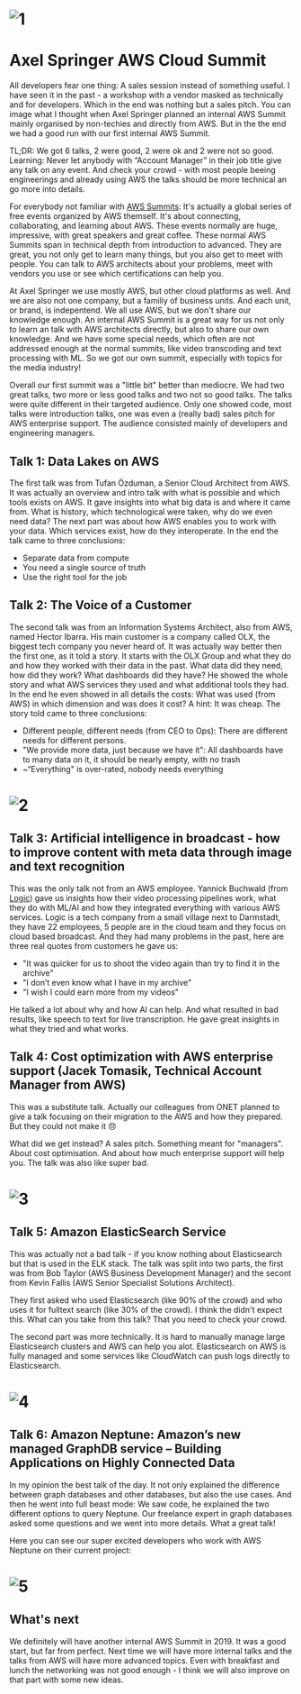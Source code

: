 # ![1](01.png)
# Axel Springer AWS Cloud Summit

All developers fear one thing: A sales session instead of something useful. I have seen it in the past - a workshop with a vendor masked as technically and for developers. Which in the end was nothing but a sales pitch. You can image what I thought when Axel Springer planned an internal AWS Summit mainly organised by non-techies and directly from AWS. But in the the end we had a good run with our first internal AWS Summit. 

TL;DR: We got 6 talks, 2 were good, 2 were ok and 2 were not so good. Learning: Never let anybody with “Account Manager” in their job title give any talk on any event. And check your crowd - with most people beeing engineerings and already using AWS the talks should be more technical an go more into details.

For everybody not familiar with [AWS Summits](https://aws.amazon.com/de/summits/): It's actually a global series of free events organized by AWS themself. It's about connecting, collaborating, and learning about AWS. These events normally are huge, impressive, with great speakers and great coffee. These normal AWS Summits span in technical depth from introduction to advanced. They are great, you not only get to learn many things, but you also get to meet with people. You can talk to AWS architects about your problems, meet with vendors you use or see which certifications can help you.

At Axel Springer we use mostly AWS, but other cloud platforms as well. And we are also not one company, but a familiy of business units. And each unit, or brand, is indepentend. We all use AWS, but we don't share our knowledge enough. An internal AWS Summit is a great way for us not only to learn an talk with AWS architects directly, but also to share our own knowledge. And we have some special needs, which often are not addressed enough at the normal summits, like video transcoding and text processing with ML. So we got our own summit, especially with topics for the media industry!

Overall our first summit was a "little bit" better than mediocre. We had two great talks, two more or less good talks and two not so good talks. The talks were quite different in their targeted audience. Only one showed code, most talks were introduction talks, one was even a (really bad) sales pitch for AWS enterprise support. The audience consisted mainly of developers and engineering managers.

## Talk 1: Data Lakes on AWS
The first talk was from Tufan Özduman, a Senior Cloud Architect from AWS. It was actually an overview and intro talk with what is possible and which tools exists on AWS. It gave insights into what big data is and where it came from. What is history, which technological were taken, why do we even need data? The next part was about how AWS enables you to work with your data. Which services exist, how do they interoperate. In the end the talk came to three conclusions:
* Separate data from compute
* You need a single source of truth
* Use the right tool for the job

## Talk 2:  The Voice of a Customer
The second talk was from an Information Systems Architect, also from AWS, named Hector Ibarra. His main customer is a company called OLX, the biggest tech company you never heard of. It was actually way better then the first one, as it told a story. It starts with the OLX Group and what they do and how they worked with their data in the past. What data did they need, how did they work? What dashboards did they have? He showed the whole story and what AWS services they used and what additional tools they had. In the end he even showed in all details the costs: What was used (from AWS) in which dimension and was does it cost? A hint: It was cheap. The story told came to three conclusions:
 * Different people, different needs (from CEO to Ops): There are different needs for different persons.
 * "We provide more data, just because we have it": All dashboards have to many data on it, it should be nearly empty, with no trash
 * ~“Everything" is over-rated, nobody needs everything 

# ![2](02.jpg)

## Talk 3: Artificial intelligence in broadcast - how to improve content with meta data through image and text recognition
This was the only talk not from an AWS employee. Yannick Buchwald (from [Logic](http://www.logicmedia.de/)) gave us insights how their video processing pipelines work, what they do with ML/AI and how they integrated everything with various AWS services. Logic is a tech company from a small village next to Darmstadt, they have 22 employees, 5 people are in the cloud team and they focus on cloud based broadcast. And they had many problems in the past, here are three real quotes from customers he gave us:
* "It was quicker for us to shoot the video again than try to find it in the archive"
* "I don’t even know what I have in my archive"
* "I wish I could earn more from my videos"

He talked a lot about why and how AI can help. And what resulted in bad results, like speech to text for live transcription. He gave great insights in what they tried and what works.

## Talk 4: Cost optimization with AWS enterprise support (Jacek Tomasik, Technical Account Manager from AWS)
This was a substitute talk. Actually our colleagues from ONET planned to give a talk focusing on their  migration to the AWS and how they prepared. But they could not make it 😞 

What did we get instead? A sales pitch. Something meant for "managers". About cost optimisation. And about how much enterprise support will help you. The talk was also like super bad.

# ![3](03.jpg)

## Talk 5: Amazon ElasticSearch Service
This was actually not a bad talk - if you know nothing about Elasticsearch but that is used in the ELK stack. The talk was split into two parts, the first was from Bob Taylor (AWS Business Development Manager) and the secont from Kevin Fallis (AWS Senior Specialist Solutions Architect).

They first asked who used Elasticsearch (like 90% of the crowd) and who uses it for fulltext search (like 30% of the crowd). I think the didn't expect this. What can you take from this talk? That you need to check your crowd.

The second part was more technically. It is hard to manually manage large Elasticsearch clusters and AWS can help you alot. Elasticsearch on AWS is fully managed and some services like CloudWatch can push logs directly to Elasticsearch.

# ![4](04.jpg)

## Talk 6: Amazon Neptune: Amazon’s new managed GraphDB service – Building Applications on Highly Connected Data
In my opinion the best talk of the day. It not only explained the difference between graph databases and other databases, but also the use cases. And then he went into full beast mode: We saw code, he explained the two different options to query Neptune. Our freelance expert in graph databases asked some questions and we went into more details. What a great talk!

Here you can see our super excited developers who work with AWS Neptune on their current project:
# ![5](05.jpg)

## What's next

We definitely will have another internal AWS Summit in 2019. It was a good start, but far from perfect. Next time we will have more internal talks and the talks from AWS will have more advanced topics. Even with breakfast and lunch the networking was not good enough - I think we will also improve on that part with some new ideas.
